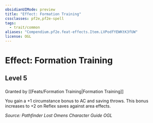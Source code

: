 ```yaml
---
obsidianUIMode: preview
title: "Effect: Formation Training"
cssclasses: pf2e,pf2e-spell
tags:
  - trait/common
aliases: "Compendium.pf2e.feat-effects.Item.LVPodfYEWKtK3fUW"
license: OGL
---
```

# Effect: Formation Training
## Level 5
### 






Granted by [[Feats/Formation Training|Formation Training]]

You gain a +1 circumstance bonus to AC and saving throws. This bonus increases to +2 on Reflex saves against area effects.

*Source: Pathfinder Lost Omens Character Guide*
*OGL*
